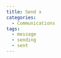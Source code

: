 ```yaml
---
title: Send x
categories:
  - Communications
tags:
  - message
  - sending
  - sent
---
```

